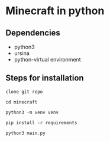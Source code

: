 # Minecraft in python

## Dependencies
* python3
* ursina
* python-virtual environment

## Steps for installation
``clone git repo``

``cd minecraft``

``python3 -m venv venv``

``pip install -r requirements``

``python3 main.py``
